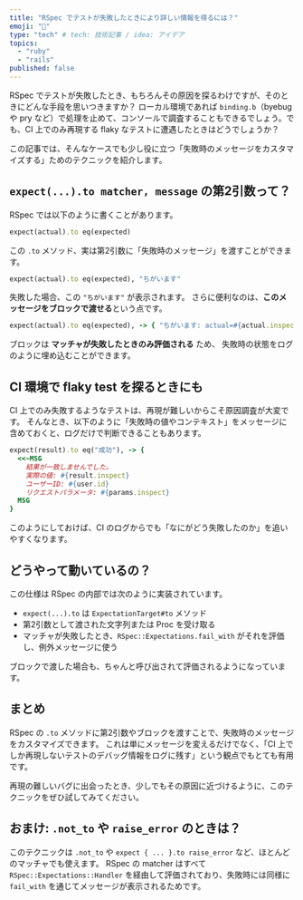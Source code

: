 ```yaml
---
title: "RSpec でテストが失敗したときにより詳しい情報を得るには？"
emoji: "🐫"
type: "tech" # tech: 技術記事 / idea: アイデア
topics:
  - "ruby"
  - "rails"
published: false
---
```


RSpec でテストが失敗したとき、もちろんその原因を探るわけですが、そのときにどんな手段を思いつきますか？
ローカル環境であれば `binding.b`（byebug や pry など）で処理を止めて、コンソールで調査することもできるでしょう。でも、CI 上でのみ再現する flaky なテストに遭遇したときはどうでしょうか？

この記事では、そんなケースでも少し役に立つ「失敗時のメッセージをカスタマイズする」ためのテクニックを紹介します。

## `expect(...).to matcher, message` の第2引数って？

RSpec では以下のように書くことがあります。

```ruby
expect(actual).to eq(expected)
```

この `.to` メソッド、実は第2引数に「失敗時のメッセージ」を渡すことができます。

```ruby
expect(actual).to eq(expected), "ちがいます"
```

失敗した場合、この `"ちがいます"` が表示されます。
さらに便利なのは、**このメッセージをブロックで渡せる**という点です。

```ruby
expect(actual).to eq(expected), -> { "ちがいます: actual=#{actual.inspect}" }
```

ブロックは **マッチャが失敗したときのみ評価される** ため、
失敗時の状態をログのように埋め込むことができます。

## CI 環境で flaky test を探るときにも

CI 上でのみ失敗するようなテストは、再現が難しいからこそ原因調査が大変です。
そんなとき、以下のように「失敗時の値やコンテキスト」をメッセージに含めておくと、ログだけで判断できることもあります。

```ruby
expect(result).to eq("成功"), -> {
  <<~MSG
    結果が一致しませんでした。
    実際の値: #{result.inspect}
    ユーザーID: #{user.id}
    リクエストパラメータ: #{params.inspect}
  MSG
}
```

このようにしておけば、CI のログからでも「なにがどう失敗したのか」を追いやすくなります。

## どうやって動いているの？

この仕様は RSpec の内部では次のように実装されています。

- `expect(...).to` は `ExpectationTarget#to` メソッド
- 第2引数として渡された文字列または Proc を受け取る
- マッチャが失敗したとき、`RSpec::Expectations.fail_with` がそれを評価し、例外メッセージに使う

ブロックで渡した場合も、ちゃんと呼び出されて評価されるようになっています。

## まとめ

RSpec の `.to` メソッドに第2引数やブロックを渡すことで、失敗時のメッセージをカスタマイズできます。
これは単にメッセージを変えるだけでなく、「CI 上でしか再現しないテストのデバッグ情報をログに残す」という観点でもとても有用です。

再現の難しいバグに出会ったとき、少しでもその原因に近づけるように、このテクニックをぜひ試してみてください。

## おまけ: `.not_to` や `raise_error` のときは？

このテクニックは `.not_to` や `expect { ... }.to raise_error` など、ほとんどのマッチャでも使えます。
RSpec の matcher はすべて `RSpec::Expectations::Handler` を経由して評価されており、失敗時には同様に `fail_with` を通じてメッセージが表示されるためです。
